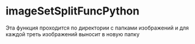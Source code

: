 # imageSetSplitFuncPython
Эта функция проходится по директории с папками изображений и для каждой треть изображений выносит в новую папку
